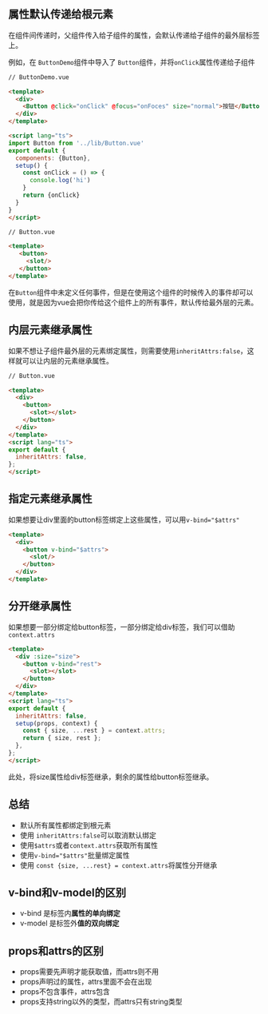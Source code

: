 ## 属性默认传递给根元素

在组件间传递时，父组件传入给子组件的属性，会默认传递给子组件的最外层标签上。

例如，在 `ButtonDemo`组件中导入了 `Button`组件，并将`onClick`属性传递给子组件

```html
// ButtonDemo.vue

<template>
  <div>
    <Button @click="onClick" @focus="onFoces" size="normal">按钮</Button>
  </div>
</template>

<script lang="ts">
import Button from '../lib/Button.vue'
export default {
  components: {Button},
  setup() {
    const onClick = () => {
      console.log('hi')
    }
    return {onClick}
  }
}
</script>
```

```html
// Button.vue

<template>
   <button>
     <slot/>
   </button>
</template>
```

在`Button`组件中未定义任何事件，但是在使用这个组件的时候传入的事件却可以使用，就是因为vue会把你传给这个组件上的所有事件，默认传给最外层的元素。



## 内层元素继承属性

如果不想让子组件最外层的元素绑定属性，则需要使用`inheritAttrs:false`，这样就可以让内层的元素继承属性。

```html
// Button.vue

<template>
  <div>
    <button>
      <slot></slot>
    </button>
  </div>
</template>
<script lang="ts">
export default {
  inheritAttrs: false,
};
</script>
```



## 指定元素继承属性

如果想要让div里面的button标签绑定上这些属性，可以用`v-bind="$attrs"`

```html
<template>
  <div>
    <button v-bind="$attrs">
      <slot/>
    </button>
  </div>
</template>
```



## 分开继承属性

如果想要一部分绑定给button标签，一部分绑定给div标签，我们可以借助`context.attrs`

```html
<template>
  <div :size="size">
    <button v-bind="rest">
      <slot></slot>
    </button>
  </div>
</template>
<script lang="ts">
export default {
  inheritAttrs: false,
  setup(props, context) {
    const { size, ...rest } = context.attrs;
    return { size, rest };
  },
};
</script>
```

此处，将size属性给div标签继承，剩余的属性给button标签继承。



## 总结

- 默认所有属性都绑定到根元素
- 使用 `inheritAttrs:false`可以取消默认绑定
- 使用`$attrs`或者`context.attrs`获取所有属性
- 使用`v-bind="$attrs"`批量绑定属性
- 使用 `const {size, ...rest} = context.attrs`将属性分开继承



## v-bind和v-model的区别

- v-bind 是标签内**属性的单向绑定**
- v-model 是标签外**值的双向绑定**



## props和attrs的区别

- props需要先声明才能获取值，而attrs则不用
- props声明过的属性，attrs里面不会在出现
- props不包含事件，attrs包含
- props支持string以外的类型，而attrs只有string类型